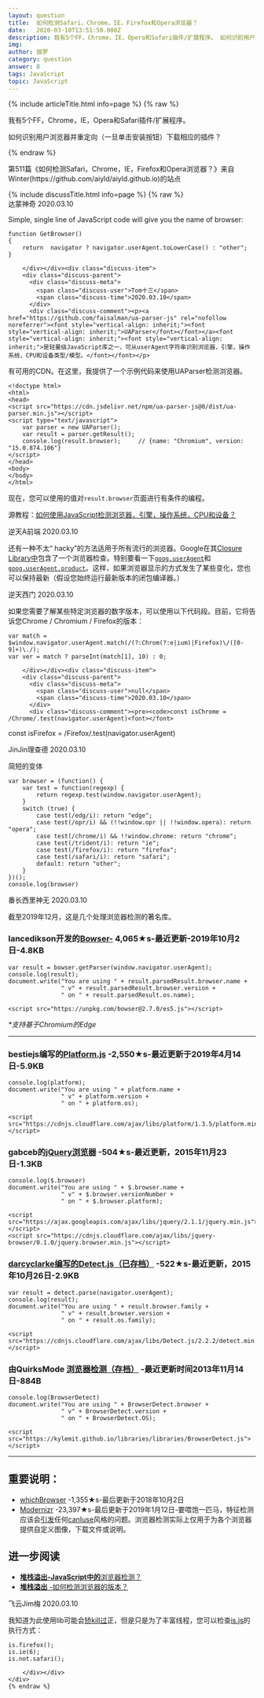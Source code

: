 ```yaml
---
layout: question
title:  如何检测Safari，Chrome，IE，Firefox和Opera浏览器？
date:   2020-03-10T13:51:50.000Z
description: 我有5个FF，Chrome，IE，Opera和Safari插件/扩展程序。 如何识别用户浏览器并重定向（一旦单击安装按钮）下载相应的插件？...
img: 
author: 伽罗
category: question
answer: 8
tags: JavaScript
topic: JavaScript
---
```

<div class="article-root">
  <div class="article">
    {% include articleTitle.html info=page %}
    {% raw %}
    <div class="article-content"><p><font style="vertical-align: inherit;"><font style="vertical-align: inherit;">我有5个FF，Chrome，IE，Opera和Safari插件/扩展程序。 </font></font></p>

<p><font style="vertical-align: inherit;"><font style="vertical-align: inherit;">如何识别用户浏览器并重定向（一旦单击安装按钮）下载相应的插件？</font></font></p></div>
    {% endraw %}
  </div>
  <p class="winter_mark">第511篇《如何检测Safari，Chrome，IE，Firefox和Opera浏览器？》来自Winter(https://github.com/aiyld/aiyld.github.io)的站点</p>
  <div class="discuss-wrapper">
    {% include discussTitle.html info=page %}
    {% raw %}
    <div class="discuss-list">
    <div class="discuss-item">
        <div class="discuss-parent">
          <div class="discuss-meta">
            <span class="discuss-user">达蒙神奇</span>
            <span class="discuss-time">2020.03.10</span>
          </div>
          <div class="discuss-comment"><p>Simple, single line of JavaScript code will give you the name of browser:</p>

<pre><code>function GetBrowser()<font></font>
{<font></font>
    return  navigator ? navigator.userAgent.toLowerCase() : "other";<font></font>
}<font></font>
</code></pre></div>
        </div></div><div class="discuss-item">
        <div class="discuss-parent">
          <div class="discuss-meta">
            <span class="discuss-user">Tom十三</span>
            <span class="discuss-time">2020.03.10</span>
          </div>
          <div class="discuss-comment"><p><a href="https://github.com/faisalman/ua-parser-js" rel="nofollow noreferrer"><font style="vertical-align: inherit;"><font style="vertical-align: inherit;">UAParser</font></font></a><font style="vertical-align: inherit;"><font style="vertical-align: inherit;">是轻量级JavaScript库之一，可从userAgent字符串识别浏览器，引擎，操作系统，CPU和设备类型/模型。</font></font></p>

<p><font style="vertical-align: inherit;"><font style="vertical-align: inherit;">有可用的CDN。</font><font style="vertical-align: inherit;">在这里，我提供了一个示例代码来使用UAParser检测浏览器。</font></font></p>

<pre><code>&lt;!doctype html&gt;<font></font>
&lt;html&gt;<font></font>
&lt;head&gt;<font></font>
&lt;script src="https://cdn.jsdelivr.net/npm/ua-parser-js@0/dist/ua-parser.min.js"&gt;&lt;/script&gt;<font></font>
&lt;script type="text/javascript"&gt;<font></font>
    var parser = new UAParser();<font></font>
    var result = parser.getResult();<font></font>
    console.log(result.browser);     // {name: "Chromium", version: "15.0.874.106"}<font></font>
&lt;/script&gt;<font></font>
&lt;/head&gt;<font></font>
&lt;body&gt;<font></font>
&lt;/body&gt;<font></font>
&lt;/html&gt;<font></font>
</code></pre>

<p><font style="vertical-align: inherit;"><font style="vertical-align: inherit;">现在，您可以使用的值对</font></font><code>result.browser</code><font style="vertical-align: inherit;"><font style="vertical-align: inherit;">页面进行有条件的编程。</font></font></p>

<p><font style="vertical-align: inherit;"><font style="vertical-align: inherit;">源教程：</font></font><a href="https://justcode.me/how-to/detect-browser-engine-os-cpu-and-device-using-javascript/" rel="nofollow noreferrer"><font style="vertical-align: inherit;"><font style="vertical-align: inherit;">如何使用JavaScript检测浏览器，引擎，操作系统，CPU和设备？</font></font></a></p></div>
        </div></div><div class="discuss-item">
        <div class="discuss-parent">
          <div class="discuss-meta">
            <span class="discuss-user">逆天A前端</span>
            <span class="discuss-time">2020.03.10</span>
          </div>
          <div class="discuss-comment"><p><font style="vertical-align: inherit;"><font style="vertical-align: inherit;">还有一种不太“ hacky”的方法适用于所有流行的浏览器。</font><font style="vertical-align: inherit;">Google在其</font></font><a href="https://developers.google.com/closure/" rel="nofollow noreferrer"><font style="vertical-align: inherit;"><font style="vertical-align: inherit;">Closure Library中</font></font></a><font style="vertical-align: inherit;"><font style="vertical-align: inherit;">包含了一个浏览器检查</font><font style="vertical-align: inherit;">。</font><font style="vertical-align: inherit;">特别要看一下</font></font><a href="https://google.github.io/closure-library/api/goog.userAgent.html" rel="nofollow noreferrer"><code>goog.userAgent</code></a><font style="vertical-align: inherit;"><font style="vertical-align: inherit;">和</font></font><a href="https://google.github.io/closure-library/api/goog.userAgent.product.html" rel="nofollow noreferrer"><code>goog.userAgent.product</code></a><font style="vertical-align: inherit;"><font style="vertical-align: inherit;">。</font><font style="vertical-align: inherit;">这样，如果浏览器显示的方式发生了某些变化，您也可以保持最新（假设您始终运行最新版本的闭包编译器。）</font></font></p></div>
        </div></div><div class="discuss-item">
        <div class="discuss-parent">
          <div class="discuss-meta">
            <span class="discuss-user">逆天西门</span>
            <span class="discuss-time">2020.03.10</span>
          </div>
          <div class="discuss-comment"><p><font style="vertical-align: inherit;"><font style="vertical-align: inherit;">如果您需要了解某些特定浏览器的数字版本，可以使用以下代码段。</font><font style="vertical-align: inherit;">目前，它将告诉您Chrome / Chromium / Firefox的版本：</font></font></p>

<pre><code>var match = $window.navigator.userAgent.match(/(?:Chrom(?:e|ium)|Firefox)\/([0-9]+)\./);<font></font>
var ver = match ? parseInt(match[1], 10) : 0;<font></font>
</code></pre></div>
        </div></div><div class="discuss-item">
        <div class="discuss-parent">
          <div class="discuss-meta">
            <span class="discuss-user">null</span>
            <span class="discuss-time">2020.03.10</span>
          </div>
          <div class="discuss-comment"><pre><code>const isChrome = /Chrome/.test(navigator.userAgent)<font></font>
const isFirefox = /Firefox/.test(navigator.userAgent)<font></font>
</code></pre></div>
        </div></div><div class="discuss-item">
        <div class="discuss-parent">
          <div class="discuss-meta">
            <span class="discuss-user">JinJin理查德</span>
            <span class="discuss-time">2020.03.10</span>
          </div>
          <div class="discuss-comment"><p><font style="vertical-align: inherit;"><font style="vertical-align: inherit;">简短的变体</font></font></p>

<p></p><div class="snippet" data-lang="js" data-hide="false" data-console="true" data-babel="false">
<div class="snippet-code">
<pre class="snippet-code-js lang-js prettyprint-override"><code>var browser = (function() {<font></font>
    var test = function(regexp) {<font></font>
        return regexp.test(window.navigator.userAgent);<font></font>
    }<font></font>
    switch (true) {<font></font>
        case test(/edg/i): return "edge";<font></font>
        case test(/opr/i) &amp;&amp; (!!window.opr || !!window.opera): return "opera";<font></font>
        case test(/chrome/i) &amp;&amp; !!window.chrome: return "chrome";<font></font>
        case test(/trident/i): return "ie";<font></font>
        case test(/firefox/i): return "firefox";<font></font>
        case test(/safari/i): return "safari";<font></font>
        default: return "other";<font></font>
    }<font></font>
})();<font></font>
console.log(browser)</code></pre>
</div>
</div>
<p></p></div>
        </div></div><div class="discuss-item">
        <div class="discuss-parent">
          <div class="discuss-meta">
            <span class="discuss-user">番长西里神无</span>
            <span class="discuss-time">2020.03.10</span>
          </div>
          <div class="discuss-comment"><p><font style="vertical-align: inherit;"><font style="vertical-align: inherit;">截至2019年12月，这是几个处理浏览器检测的著名库。</font></font></p>

<h3><a href="https://github.com/lancedikson/bowser" rel="noreferrer"><font style="vertical-align: inherit;"></font></a><font style="vertical-align: inherit;"><font style="vertical-align: inherit;">lancedikson开发的</font><a href="https://github.com/lancedikson/bowser" rel="noreferrer"><font style="vertical-align: inherit;">Bowser-</font></a><font style="vertical-align: inherit;"> 4,065★s-最近更新-2019年10月2日-4.8KB</font></font></h3>

<p></p><div class="snippet" data-lang="js" data-hide="false" data-console="true" data-babel="false">
<div class="snippet-code">
<pre class="snippet-code-js lang-js prettyprint-override"><code>var result = bowser.getParser(window.navigator.userAgent);<font></font>
console.log(result);<font></font>
document.write("You are using " + result.parsedResult.browser.name +<font></font>
               " v" + result.parsedResult.browser.version + <font></font>
               " on " + result.parsedResult.os.name);</code></pre>
<pre class="snippet-code-html lang-html prettyprint-override"><code>&lt;script src="https://unpkg.com/bowser@2.7.0/es5.js"&gt;&lt;/script&gt;</code></pre>
</div>
</div>
<p></p>

<p><i><font style="vertical-align: inherit;"><font style="vertical-align: inherit;">*支持基于Chromium的Edge</font></font></i></p>

<hr>

<h3><a href="https://github.com/bestiejs/platform.js/" rel="noreferrer"><font style="vertical-align: inherit;"></font></a><font style="vertical-align: inherit;"><font style="vertical-align: inherit;">bestiejs编写的</font><a href="https://github.com/bestiejs/platform.js/" rel="noreferrer"><font style="vertical-align: inherit;">Platform.js</font></a><font style="vertical-align: inherit;"> -2,550★s-最近更新于2019年4月14日-5.9KB</font></font></h3>

<p></p><div class="snippet" data-lang="js" data-hide="false" data-console="true" data-babel="false">
<div class="snippet-code">
<pre class="snippet-code-js lang-js prettyprint-override"><code>console.log(platform);<font></font>
document.write("You are using " + platform.name +<font></font>
               " v" + platform.version + <font></font>
               " on " + platform.os);</code></pre>
<pre class="snippet-code-html lang-html prettyprint-override"><code>&lt;script src="https://cdnjs.cloudflare.com/ajax/libs/platform/1.3.5/platform.min.js"&gt;&lt;/script&gt;</code></pre>
</div>
</div>
<p></p>

<h3><a href="https://github.com/gabceb/jquery-browser-plugin" rel="noreferrer"><font style="vertical-align: inherit;"></font></a><font style="vertical-align: inherit;"><font style="vertical-align: inherit;">gabceb的</font><a href="https://github.com/gabceb/jquery-browser-plugin" rel="noreferrer"><font style="vertical-align: inherit;">jQuery浏览器</font></a><font style="vertical-align: inherit;"> -504★s-最近更新，2015年11月23日-1.3KB</font></font></h3>

<p></p><div class="snippet" data-lang="js" data-hide="false" data-console="true" data-babel="false">
<div class="snippet-code">
<pre class="snippet-code-js lang-js prettyprint-override"><code>console.log($.browser)<font></font>
document.write("You are using " + $.browser.name +<font></font>
               " v" + $.browser.versionNumber + <font></font>
               " on " + $.browser.platform);</code></pre>
<pre class="snippet-code-html lang-html prettyprint-override"><code>&lt;script src="https://ajax.googleapis.com/ajax/libs/jquery/2.1.1/jquery.min.js"&gt;&lt;/script&gt;<font></font>
&lt;script src="https://cdnjs.cloudflare.com/ajax/libs/jquery-browser/0.1.0/jquery.browser.min.js"&gt;&lt;/script&gt;</code></pre>
</div>
</div>
<p></p>

<h3><a href="https://github.com/darcyclarke/Detect.js" rel="noreferrer"><font style="vertical-align: inherit;"><font style="vertical-align: inherit;">darcyclarke编写的Detect.js（已存档）</font></font></a><font style="vertical-align: inherit;"><font style="vertical-align: inherit;"> -522★s-最近更新，2015年10月26日-2.9KB</font></font></h3>

<p></p><div class="snippet" data-lang="js" data-hide="false" data-console="true" data-babel="false">
<div class="snippet-code">
<pre class="snippet-code-js lang-js prettyprint-override"><code>var result = detect.parse(navigator.userAgent);<font></font>
console.log(result);<font></font>
document.write("You are using " + result.browser.family +<font></font>
               " v" + result.browser.version + <font></font>
               " on " + result.os.family);</code></pre>
<pre class="snippet-code-html lang-html prettyprint-override"><code>&lt;script src="https://cdnjs.cloudflare.com/ajax/libs/Detect.js/2.2.2/detect.min.js"&gt;&lt;/script&gt;</code></pre>
</div>
</div>
<p></p>

<h3><a href="https://web.archive.org/web/20131114025336/http://www.quirksmode.org:80/js/detect.html" rel="noreferrer"><font style="vertical-align: inherit;"></font></a><font style="vertical-align: inherit;"><font style="vertical-align: inherit;">由QuirksMode </font><a href="https://web.archive.org/web/20131114025336/http://www.quirksmode.org:80/js/detect.html" rel="noreferrer"><font style="vertical-align: inherit;">浏览器检测（存档）</font></a><font style="vertical-align: inherit;"> -最近更新时间2013年11月14日-884B</font></font></h3>

<p></p><div class="snippet" data-lang="js" data-hide="false" data-console="true" data-babel="false">
<div class="snippet-code">
<pre class="snippet-code-js lang-js prettyprint-override"><code>console.log(BrowserDetect)<font></font>
document.write("You are using " + BrowserDetect.browser +<font></font>
               " v" + BrowserDetect.version + <font></font>
               " on " + BrowserDetect.OS);</code></pre>
<pre class="snippet-code-html lang-html prettyprint-override"><code>&lt;script src="https://kylemit.github.io/libraries/libraries/BrowserDetect.js"&gt;&lt;/script&gt;</code></pre>
</div>
</div>
<p></p>

<hr>

<h2><font style="vertical-align: inherit;"><font style="vertical-align: inherit;">重要说明：</font></font></h2>

<ul>
<li><a href="https://github.com/WhichBrowser/Parser-PHP" rel="noreferrer"><font style="vertical-align: inherit;"><font style="vertical-align: inherit;">whichBrowser</font></font></a><font style="vertical-align: inherit;"><font style="vertical-align: inherit;"> -1,355★s-最后更新于2018年10月2日</font></font></li>
<li><a href="https://github.com/Modernizr/Modernizr" rel="noreferrer"><font style="vertical-align: inherit;"><font style="vertical-align: inherit;">Modernizr</font></font></a><font style="vertical-align: inherit;"><font style="vertical-align: inherit;"> -23,397★s-最后更新于2019年1月12日-要喂饱一匹马，特征检测应该会</font></font><a href="https://caniuse.com/" rel="noreferrer"><font style="vertical-align: inherit;"><font style="vertical-align: inherit;">引发</font></font></a><font style="vertical-align: inherit;"><font style="vertical-align: inherit;">任何</font><a href="https://caniuse.com/" rel="noreferrer"><font style="vertical-align: inherit;">canIuse</font></a><font style="vertical-align: inherit;">风格的问题。</font><font style="vertical-align: inherit;">浏览器检测实际上仅用于为各个浏览器提供自定义图像，下载文件或说明。</font></font></li>
</ul>

<h2><font style="vertical-align: inherit;"><font style="vertical-align: inherit;">进一步阅读</font></font></h2>

<ul>
<li><a href="https://stackoverflow.com/q/2400935/1366033"><strong><font style="vertical-align: inherit;"><font style="vertical-align: inherit;">堆栈溢出-JavaScript中的</font></font></strong><font style="vertical-align: inherit;"><font style="vertical-align: inherit;">浏览器检测？</font></font></a></li>
<li><a href="https://stackoverflow.com/a/49582577/1366033"><strong><font style="vertical-align: inherit;"><font style="vertical-align: inherit;">堆栈溢出</font></font></strong><font style="vertical-align: inherit;"><font style="vertical-align: inherit;"> -如何检测浏览器的版本？</font></font></a></li>
</ul></div>
        </div></div><div class="discuss-item">
        <div class="discuss-parent">
          <div class="discuss-meta">
            <span class="discuss-user">飞云Jim梅</span>
            <span class="discuss-time">2020.03.10</span>
          </div>
          <div class="discuss-comment"><p><font style="vertical-align: inherit;"><font style="vertical-align: inherit;">我知道为此使用lib可能会</font></font><a href="http://arasatasaygin.github.io/is.js/"><font style="vertical-align: inherit;"><font style="vertical-align: inherit;">矫kill过</font></font></a><font style="vertical-align: inherit;"><font style="vertical-align: inherit;">正，但是只是为了丰富线程，您可以检查</font><a href="http://arasatasaygin.github.io/is.js/"><font style="vertical-align: inherit;">is.js</font></a><font style="vertical-align: inherit;">的执行方式：</font></font></p>

<pre><code>is.firefox();<font></font>
is.ie(6);<font></font>
is.not.safari();<font></font>
</code></pre></div>
        </div></div>
    </div>
    {% endraw %}
  </div>
<div>
